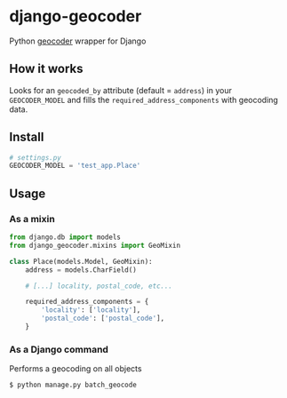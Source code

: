 # django-geocoder
Python [geocoder][1] wrapper for Django

## How it works

Looks for an `geocoded_by` attribute (default = `address`) in your `GEOCODER_MODEL` and fills the `required_address_components` with geocoding data.

## Install

```python
# settings.py
GEOCODER_MODEL = 'test_app.Place'
```

## Usage

### As a mixin

```python
from django.db import models
from django_geocoder.mixins import GeoMixin

class Place(models.Model, GeoMixin):
    address = models.CharField()

    # [...] locality, postal_code, etc...

    required_address_components = {
        'locality': ['locality'],
        'postal_code': ['postal_code'],
    }
```

### As a Django command

Performs a geocoding on all objects

```bash
$ python manage.py batch_geocode
```

[1]: (https://github.com/DenisCarriere/geocoder)
